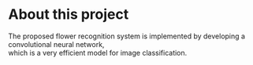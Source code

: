 # About this project
The proposed flower recognition system is implemented by developing a convolutional neural network,
<br>which is a very efficient model for image classification.
